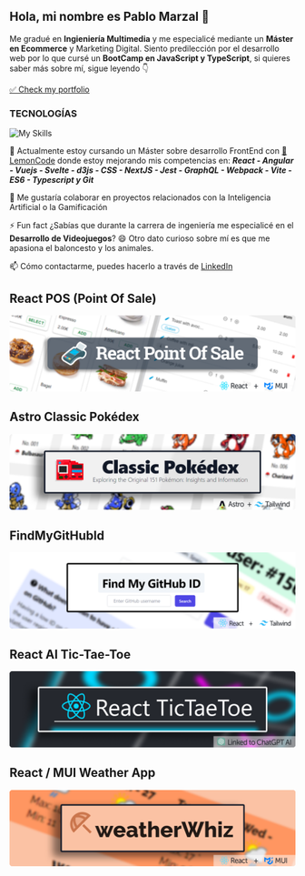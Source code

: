 ## Hola, mi nombre es Pablo Marzal 👋 
Me gradué en **Ingieniería Multimedia** y me especialicé mediante un **Máster en Ecommerce** y Marketing Digital. Siento predilección por el desarrollo web por lo que cursé un **BootCamp en JavaScript y TypeScript**, si quieres saber más sobre mí, sigue leyendo 👇

[✅ Check my portfolio](https://pablomarzal.com/)

### TECNOLOGÍAS
![My Skills](https://skillicons.dev/icons?i=html,css,js,ts,react,astro,tailwind,vitest,sass,figma,bootstrap,wordpress,vscode,git,github,mui&perline=8)

🌱 Actualmente estoy cursando un Máster sobre desarrollo FrontEnd con [🍋 LemonCode](https://lemoncode.net/) donde estoy mejorando mis competencias en: ***React - Angular - Vuejs - Svelte - d3js - CSS - NextJS -  Jest - GraphQL - Webpack - Vite - ES6 - Typescript y Git***

👯 Me gustaría colaborar en proyectos relacionados con la Inteligencia Artificial o la Gamificación

⚡ Fun fact ¿Sabías que durante la carrera de ingeniería me especialicé en el **Desarrollo de Videojuegos**? 😄 Otro dato curioso sobre mí es que me apasiona el baloncesto y los animales.

📫 Cómo contactarme, puedes hacerlo a través de [LinkedIn](https://www.linkedin.com/in/pablo-marzal/)

## React POS (Point Of Sale)
[![React POS (Point Of Sale)](https://raw.githubusercontent.com/oleojake/oleojake/main/react-pos.png)](https://github.com/oleojake/tpv-react)

## Astro Classic Pokédex
[![Astro Classic Pokédex](https://raw.githubusercontent.com/oleojake/oleojake/main/classic-pokedex.png)](https://github.com/oleojake/Classic-Pokedex)

## FindMyGitHubId
[![Astro Classic Pokédex](https://raw.githubusercontent.com/oleojake/oleojake/main/findmygithubid.png)](https://github.com/oleojake/github-member-id)

## React AI Tic-Tae-Toe
[![React Tic Tae Toe](https://raw.githubusercontent.com/oleojake/oleojake/main/React%20TicTaeToe%20ai.png)](https://github.com/oleojake/react-tictaetoe-ia)

## React / MUI Weather App
[![React Weather App](https://raw.githubusercontent.com/oleojake/oleojake/main/weather-whiz.png)](https://github.com/oleojake/weather-app)
